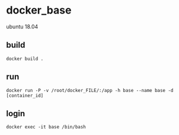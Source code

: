 # docker_base
ubuntu 18.04


## build

	docker build .

## run

	docker run -P -v /root/docker_FILE/:/app -h base --name base -d [container_id]

## login

	docker exec -it base /bin/bash
